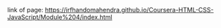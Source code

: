 link of page: https://irfhandomahendra.github.io/Coursera-HTML-CSS-JavaScript/Module%204/index.html
